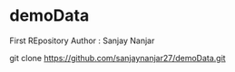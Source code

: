 # demoData
First REpository
Author : Sanjay Nanjar



<!-- Cloned my repository with clone command: -->

git clone https://github.com/sanjaynanjar27/demoData.git


<!-- ls -a to list all hidden folders too  -->

